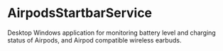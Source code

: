 # AirpodsStartbarService
Desktop Windows application for monitoring battery level and charging status of Airpods, and Airpod compatible wireless earbuds.
